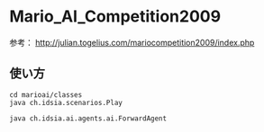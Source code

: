 # Mario_AI_Competition2009

参考：
http://julian.togelius.com/mariocompetition2009/index.php


## 使い方

    cd marioai/classes
    java ch.idsia.scenarios.Play
    
    java ch.idsia.ai.agents.ai.ForwardAgent
    
    
